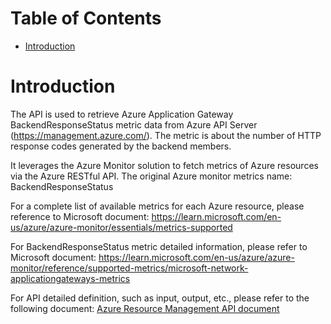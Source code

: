 # Table of Contents
- [Introduction](#introduction)


# Introduction <a name="introduction"></a>
The API is used to retrieve Azure Application Gateway BackendResponseStatus metric data from Azure API Server (https://management.azure.com/). The metric is about the number of HTTP response codes generated by the backend members. 



It leverages the Azure Monitor solution to fetch metrics of Azure resources via the Azure RESTful API. The original Azure monitor metrics name: BackendResponseStatus



For a complete list of available metrics for each Azure resource, please reference to Microsoft document: https://learn.microsoft.com/en-us/azure/azure-monitor/essentials/metrics-supported

For BackendResponseStatus metric detailed information, please refer to Microsoft document: https://learn.microsoft.com/en-us/azure/azure-monitor/reference/supported-metrics/microsoft-network-applicationgateways-metrics

For API detailed definition, such as input, output, etc., please refer to the following document:
[Azure Resource Management API document](https://learn.microsoft.com/en-us/rest/api/monitor/metrics/list?view=rest-monitor-2023-10-01&tabs=HTTP)
